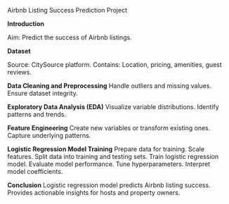 Airbnb Listing Success Prediction Project

**Introduction**

Aim: Predict the success of Airbnb listings.

**Dataset**

Source: CitySource platform.
Contains: Location, pricing, amenities, guest reviews.

**Data Cleaning and Preprocessing**
Handle outliers and missing values.
Ensure dataset integrity.

**Exploratory Data Analysis (EDA)**
Visualize variable distributions.
Identify patterns and trends.

**Feature Engineering**
Create new variables or transform existing ones.
Capture underlying patterns.

**Logistic Regression Model Training**
Prepare data for training.
Scale features.
Split data into training and testing sets.
Train logistic regression model.
Evaluate model performance.
Tune hyperparameters.
Interpret model coefficients.

**Conclusion**
Logistic regression model predicts Airbnb listing success.
Provides actionable insights for hosts and property owners.
